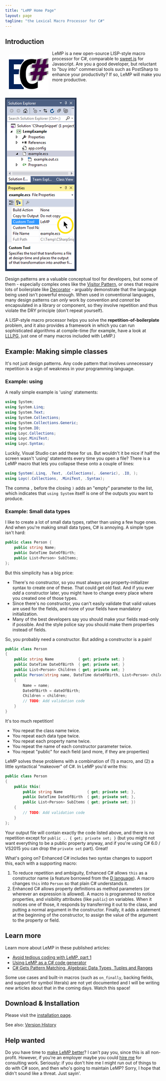 ```yaml
---
title: "LeMP Home Page"
layout: page
tagline: "the Lexical Macro Processor for C#"
---
```

## Introduction ##

<img src='ecs.png' style='float:left; padding:4px; border:1px #ccc; margin:8px;' alt='E C sharp logo'/>

LeMP is a new open-source LISP-style macro processor for C#, comparable to [sweet.js](http://sweetjs.org/) for Javascript. Are you a good developer, but reluctant to "buy into" commercial tools such as PostSharp to enhance your productivity? If so, LeMP will make you more productive.

<div class="sidebox" style="max-width:231px;"><img src="lemp-sidebar.png" style="max-width:100%; max-height:100%;"/></div>

Design patterns are a valuable conceptual tool for developers, but some of them - especially complex ones like the [Visitor Pattern](https://en.wikipedia.org/wiki/Visitor_pattern), or ones that require lots of boilerplate like [Decorator](https://en.wikipedia.org/wiki/Decorator_pattern) - arguably demonstrate that the language being used isn't powerful enough. When used in conventional languages, many design patterns can _only_ work by convention and _cannot_ be encapsulated in a library or component, so they involve repetition and thus violate the DRY principle (don't repeat yourself).

A LISP-style macro processor helps you solve the **repetition-of-boilerplate** problem, and it also provides a framework in which you can run sophisticated algorithms at compile-time (for example, have a look at [LLLPG](http://www.codeproject.com/Articles/664785/A-New-Parser-Generator-for-Csharp), just one of many macros included with LeMP.)

Example: Making simple classes
------------------------------

It's not just design patterns. Any code pattern that involves unnecessary repetition is a sign of weakness in your programming language.

### Example: using ###

A really simple example is 'using' statements:

~~~csharp
using System;
using System.Linq;
using System.Text;
using System.Collections;
using System.Collections.Generic;
using System.IO;
using Loyc.Collections;
using Loyc.MiniTest;
using Loyc.Syntax;
~~~

Luckily, Visual Studio can add these for us. But wouldn't it be nice if half the screen wasn't 'using' statements every time you open a file? There is a LeMP macro that lets you collapse these onto a couple of lines:

~~~csharp
using System(.Linq, .Text, .Collections(, .Generic), .IO, );
using Loyc(.Collections, .MiniTest, .Syntax);
~~~

The comma `,` before the closing `)` adds an "empty" parameter to the list, which indicates that `using System` itself is one of the outputs you want to produce.

### Example: Small data types ###

I like to create a lot of small data types, rather than using a few huge ones. And when you're making small data types, C# is annoying. A simple type isn't hard:

~~~csharp
public class Person {
	public string Name;
	public DateTime DateOfBirth;
	public List<Person> SubItems;
};
~~~

But this simplicity has a big price:

- There's no constructor, so you must always use property-initializer syntax to create one of these. That could get old fast. And if you ever _add_ a constructor later, you might have to change every place where you created one of those types.
- Since there's no constructor, you can't easily validate that valid values are used for the fields, and none of your fields have mandatory initialization.
- Many of the best developers say you should make your fields read-only if possible. And the style police say you should make them properties instead of fields.

So, you probably need a constructor. But adding a constructor is a pain!

~~~csharp
public class Person
{
	public string Name           { get; private set; }
	public DateTime DateOfBirth  { get; private set; }
	public List<Person> Children { get; private set; }
	public Person(string name, DateTime dateOfBirth, List<Person> children)
	{ 
		Name = name;
		DateOfBirth = dateOfBirth;
		Children = children;
		// TODO: Add validation code
	}
}
~~~

It's too much repetition!

- You repeat the class name twice.
- You repeat each data type twice.
- You repeat each property name twice.
- You repeat the name of each constructor parameter twice.
- You repeat "public" for each field (and more, if they are properties)

LeMP solves these problems with a combination of (1) a macro, and (2) a little syntactical "makeover" of C#. In LeMP you'd write this:

~~~csharp
public class Person
{
	public this(
		public string Name           { get; private set; },
		public DateTime DateOfBirth  { get; private set; },
		public List<Person> SubItems { get; private set; })
	{
		// TODO: Add validation code
	}
};
~~~

Your output file will contain exactly the code listed above, and there is no repetition except for `public .. { get; private set; }` (but you might not want everything to be a public property anyway, and if you're using C# 6.0 / VS2015 you can drop the `private set` part). Great! 

What's going on? Enhanced C# includes two syntax changes to support this, each with a supporting macro:

1. To reduce repetition and ambiguity, Enhanced C# allows `this` as a constructor name (a feature borrowed from the [D language](http://dlang.org)). A macro changes `this` into `Person` so that plain C# understands it.
2. Enhanced C# allows property definitions as method parameters (or wherever an expression is allowed). A macro is programmed to notice properties, and visibility attributes (like `public`) on variables. When it notices one of those, it responds by transferring it out to the class, and putting a normal argument in the constructor. Finally, it adds a statement at the beginning of the constructor, to assign the value of the argument to the property or field.

Learn more
----------

Learn more about LeMP in these published articles:

- [Avoid tedious coding with LeMP, part 1](avoid-tedium-with-LeMP.html)
- [Using LeMP as a C# code generator](lemp-code-gen-and-analysis.html)
- [C# Gets Pattern Matching, Algebraic Data Types, Tuples and Ranges](pattern-matching.html)

Some use cases and built-in macros (such as `on_finally`, backing fields, and support for symbol literals) are not yet documented and I will be writing new articles about that in the coming days. Watch this space!

Download & Installation
-----------------------

Please visit the [installation page](install.html).

See also: [Version History](version-history.html)

Help wanted
-----------

Do you have time to [make LeMP better](help-wanted.html)? I can't pay you, since this is all non-profit. However, if you're an employer maybe you could [hire me](https://www.linkedin.com/in/qwertie) for consulting work. Seriously: if you don't hire me I might run out of things to do with C# soon, and then who's going to maintain LeMP? Sorry, I hope that didn't sound like a threat. Just sayin'.
